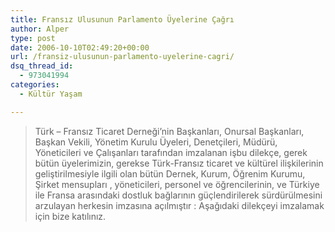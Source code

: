 ```yaml
---
title: Fransız Ulusunun Parlamento Üyelerine Çağrı
author: Alper
type: post
date: 2006-10-10T02:49:20+00:00
url: /fransiz-ulusunun-parlamento-uyelerine-cagri/
dsq_thread_id:
  - 973041994
categories:
  - Kültür Yaşam

---
```

> Türk – Fransız Ticaret Derneği’nin Başkanları, Onursal Başkanları, Başkan Vekili, Yönetim Kurulu Üyeleri, Denetçileri, Müdürü, Yöneticileri ve Çalışanları tarafından imzalanan işbu dilekçe, gerek bütün üyelerimizin, gerekse Türk-Fransız ticaret ve kültürel ilişkilerinin geliştirilmesiyle ilgili olan bütün Dernek, Kurum, Öğrenim Kurumu, Şirket mensupları , yöneticileri, personel ve öğrencilerinin, ve Türkiye ile Fransa arasındaki dostluk bağlarının güçlendirilerek sürdürülmesini arzulayan herkesin imzasına açılmıştır : Aşağıdaki dilekçeyi imzalamak için bize katılınız.